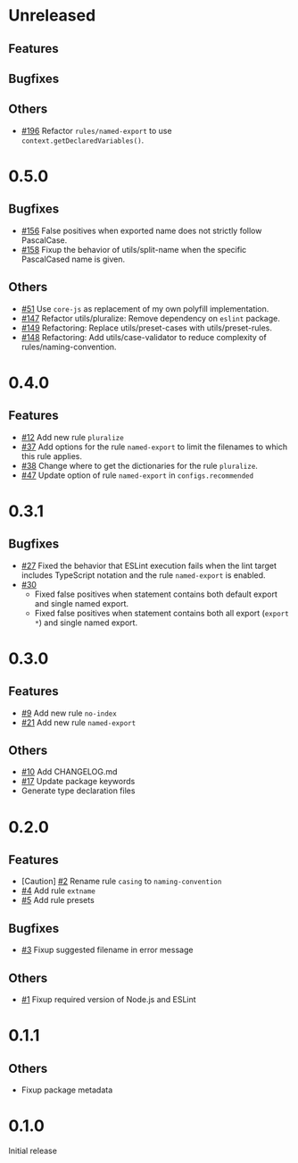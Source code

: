 # Unreleased
## Features
## Bugfixes
## Others
* [#196](https://github.com/epaew/eslint-plugin-filenames-simple/pull/196)
Refactor `rules/named-export` to use `context.getDeclaredVariables()`.

# 0.5.0
## Bugfixes
* [#156](https://github.com/epaew/eslint-plugin-filenames-simple/pull/156)
False positives when exported name does not strictly follow PascalCase.
* [#158](https://github.com/epaew/eslint-plugin-filenames-simple/pull/158)
Fixup the behavior of utils/split-name when the specific PascalCased name is given.

## Others
* [#51](https://github.com/epaew/eslint-plugin-filenames-simple/pull/51)
Use `core-js` as replacement of my own polyfill implementation.
* [#147](https://github.com/epaew/eslint-plugin-filenames-simple/pull/147)
Refactor utils/pluralize: Remove dependency on `eslint` package.
* [#149](https://github.com/epaew/eslint-plugin-filenames-simple/pull/149)
Refactoring: Replace utils/preset-cases with utils/preset-rules.
* [#148](https://github.com/epaew/eslint-plugin-filenames-simple/pull/148)
Refactoring: Add utils/case-validator to reduce complexity of rules/naming-convention.

# 0.4.0
## Features
* [#12](https://github.com/epaew/eslint-plugin-filenames-simple/pull/12) Add new rule `pluralize`
* [#37](https://github.com/epaew/eslint-plugin-filenames-simple/pull/37)
Add options for the rule `named-export` to limit the filenames to which this rule applies.
* [#38](https://github.com/epaew/eslint-plugin-filenames-simple/pull/38)
Change where to get the dictionaries for the rule `pluralize`.
* [#47](https://github.com/epaew/eslint-plugin-filenames-simple/pull/47)
Update option of rule `named-export` in `configs.recommended`

# 0.3.1
## Bugfixes
* [#27](https://github.com/epaew/eslint-plugin-filenames-simple/pull/27)
Fixed the behavior that ESLint execution fails when the lint target includes TypeScript notation and the rule `named-export` is enabled.
* [#30](https://github.com/epaew/eslint-plugin-filenames-simple/pull/30)
    * Fixed false positives when statement contains both default export and single named export.
    * Fixed false positives when statement contains both all export (`export *`) and single named export.

# 0.3.0
## Features
* [#9](https://github.com/epaew/eslint-plugin-filenames-simple/pull/9) Add new rule `no-index`
* [#21](https://github.com/epaew/eslint-plugin-filenames-simple/pull/21) Add new rule `named-export`

## Others
* [#10](https://github.com/epaew/eslint-plugin-filenames-simple/pull/10) Add CHANGELOG.md
* [#17](https://github.com/epaew/eslint-plugin-filenames-simple/pull/17) Update package keywords
* Generate type declaration files

# 0.2.0
## Features
* [Caution] [#2](https://github.com/epaew/eslint-plugin-filenames-simple/pull/2) Rename rule `casing` to `naming-convention`
* [#4](https://github.com/epaew/eslint-plugin-filenames-simple/pull/4) Add rule `extname`
* [#5](https://github.com/epaew/eslint-plugin-filenames-simple/pull/5) Add rule presets

## Bugfixes
* [#3](https://github.com/epaew/eslint-plugin-filenames-simple/pull/3) Fixup suggested filename in error message

## Others
* [#1](https://github.com/epaew/eslint-plugin-filenames-simple/pull/1) Fixup required version of Node.js and ESLint

# 0.1.1
## Others
* Fixup package metadata

# 0.1.0
Initial release
